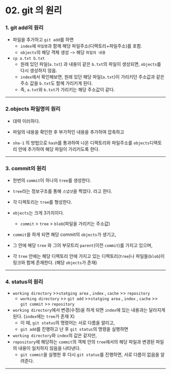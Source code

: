 # 02. git 의 원리

### 1. git add의 원리

- 파일을 추가하고 `git add`를 하면
  - `index`에 `파일명`과 함께 해당 파일주소(디렉토리+파일주소)를 포함.
  - `objects`의 해당 객체 생성 -> 해당 `파일의 내용`
- `cp a.txt b.txt` 
  - 원래 있던 파일(`a.txt`) 과 내용이 같은 `b.txt`의 파일이 생성되면, `objects`를 다시 생성하지 않음.
  - `index`에서 확인해보면, 원래 있던 해당 파일(`a.txt`)이 가리키던 주소값과 같은 주소 값을 `b.txt`도 함께 가리키게 된다.
  - 즉, `a.txt`와 `b.txt`가 가리키는 해당 주소값이 같다.

---

### 2.objects 파일명의 원리

- 대략 이러하다.

- 파일의 내용을 확인한 후 부가적인 내용을 추가하여 압축하고
-  `sha-1` 의 방법으로 `hash`를 통과하여 나온 디렉토리와 파일주소를 `objects`디렉토리 안에 추가하여 해당 파일이 가리키도록 한다.

---

### 3. commit의 원리

- 한번의 `commit`이 하나의 `tree`를 생성한다.

- `tree`라는 정보구조를 통해 `스냅샷`을 찍었다. 라고 한다.
- 각 디렉토리는 `tree`를 형성한다.

- `objects`는 크게 3가지이다.
  - `commit` > `tree` > `blob`(파일을 가리키는 주소값)
- `commit`을 하게 되면 해당 commit의 `objects`가 생기고, 
- 그 안에 해당 `tree` 와 그의 부모트리 `parent`(이전 `commit`)를 가지고 있으며, 
- 각 `tree` 안에는 해당 디렉토리 안에 가지고 있는 디렉토리(`tree`)나 파일들(`blob`)이 링크와 함께 존재한다. (해당 `objects`가 존재)

---

### 4. status의 원리

- `working directory` >>`statging area` , `index` , `cache` >> `repository`
  - `working directory` >> `git add` >>`statging area` , `index` , `cache` >> `git commit` >> `repository`
- `working directory`에서 변경(수정)을 하게 되면 `index`에 있는 내용과는 달라지게 된다. (`index`에는 `tree`가 존재 X)
  - 이 때, `git status`의 명령어는 서로 다름을 알리고,
  - `git add`를 진행하고 난 후 `git status`의 명령을 실행하면
- `working directory`와 `index`의 값은 같지만, 
- `repository`에 해당하는 `commit`의 객체 안의 `tree`에서의 해당 파일과 변경된 파일의 내용이 일치하지 않음을 나타낸다.
  - `git commit`을 실행한 후 다시 `git status`를 진행하면, 서로 다름이 없음을 알려준다.

---



